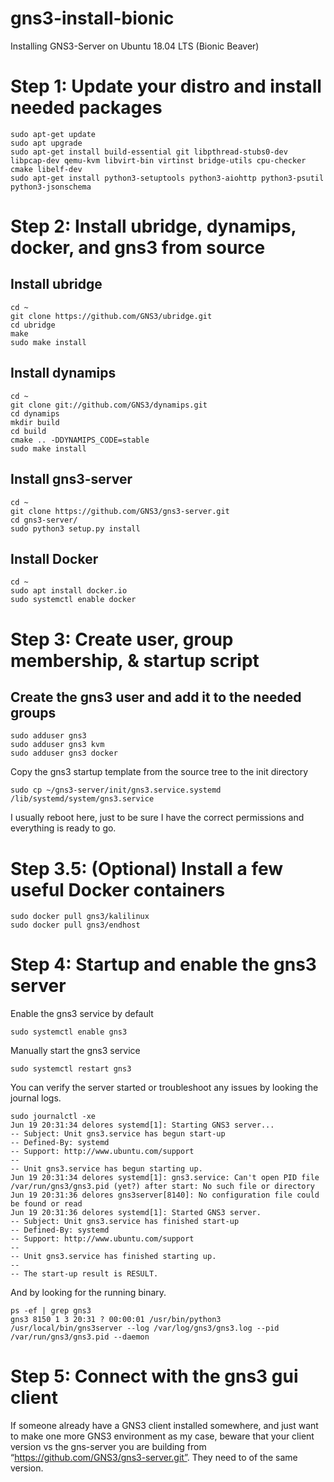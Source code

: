 # gns3-install-bionic
 Installing GNS3-Server on Ubuntu 18.04 LTS (Bionic Beaver)

# Step 1: Update your distro and install needed packages

```
sudo apt-get update
sudo apt upgrade
sudo apt-get install build-essential git libpthread-stubs0-dev libpcap-dev qemu-kvm libvirt-bin virtinst bridge-utils cpu-checker cmake libelf-dev
sudo apt-get install python3-setuptools python3-aiohttp python3-psutil python3-jsonschema
```

# Step 2: Install ubridge, dynamips, docker, and gns3 from source
## Install ubridge

```
cd ~
git clone https://github.com/GNS3/ubridge.git
cd ubridge
make 
sudo make install
```

## Install dynamips

```
cd ~
git clone git://github.com/GNS3/dynamips.git
cd dynamips
mkdir build
cd build
cmake .. -DDYNAMIPS_CODE=stable
sudo make install
```

## Install gns3-server

```
cd ~
git clone https://github.com/GNS3/gns3-server.git
cd gns3-server/
sudo python3 setup.py install
```

## Install Docker

```
cd ~
sudo apt install docker.io
sudo systemctl enable docker
```

# Step 3: Create user, group membership, & startup script
## Create the gns3 user and add it to the needed groups

```
sudo adduser gns3
sudo adduser gns3 kvm
sudo adduser gns3 docker
```

Copy the gns3 startup template from the source tree to the init directory
```
sudo cp ~/gns3-server/init/gns3.service.systemd /lib/systemd/system/gns3.service
```

I usually reboot here, just to be sure I have the correct permissions and everything is ready to go.

# Step 3.5: (Optional) Install a few useful Docker containers

```
sudo docker pull gns3/kalilinux
sudo docker pull gns3/endhost
```

# Step 4: Startup and enable the gns3 server

Enable the gns3 service by default
```
sudo systemctl enable gns3
```
Manually start the gns3 service
```
sudo systemctl restart gns3
```
You can verify the server started or troubleshoot any issues by looking the journal logs.
```
sudo journalctl -xe
Jun 19 20:31:34 delores systemd[1]: Starting GNS3 server...
-- Subject: Unit gns3.service has begun start-up
-- Defined-By: systemd
-- Support: http://www.ubuntu.com/support
--
-- Unit gns3.service has begun starting up.
Jun 19 20:31:34 delores systemd[1]: gns3.service: Can't open PID file /var/run/gns3/gns3.pid (yet?) after start: No such file or directory
Jun 19 20:31:36 delores gns3server[8140]: No configuration file could be found or read
Jun 19 20:31:36 delores systemd[1]: Started GNS3 server.
-- Subject: Unit gns3.service has finished start-up
-- Defined-By: systemd
-- Support: http://www.ubuntu.com/support
--
-- Unit gns3.service has finished starting up.
--
-- The start-up result is RESULT.
```
And by looking for the running binary.
```
ps -ef | grep gns3
gns3 8150 1 3 20:31 ? 00:00:01 /usr/bin/python3 /usr/local/bin/gns3server --log /var/log/gns3/gns3.log --pid /var/run/gns3/gns3.pid --daemon
```
# Step 5: Connect with the gns3 gui client

If someone already have a GNS3 client installed somewhere, and just want to make one more GNS3 environment as my case, beware that your client version vs the gns-server you are building from “https://github.com/GNS3/gns3-server.git”. They need to of the same version. 
